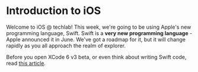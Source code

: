 Introduction to iOS
===

Welcome to iOS @ techlab! This week, we're going to be using Apple's new programming language, Swift. Swift is a **very new programming language** - Apple announced it in June. We've got a roadmap for it, but it will change rapidly as you all approach the realm of explorer.

Before you open XCode 6 v3 beta, or even think about writing Swift code, read [this article](http://robnapier.net/i-dont-know-swift?utm_content=buffer6acce&utm_medium=social&utm_source=twitter.com&utm_campaign=buffer).
